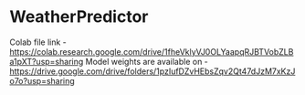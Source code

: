 # WeatherPredictor

Colab file link - https://colab.research.google.com/drive/1fheVklyVJ0OLYaapqRJBTVobZLBa1pXT?usp=sharing
Model weights are available on - https://drive.google.com/drive/folders/1pzIufDZvHEbsZqv2Qt47dJzM7xKzJo7o?usp=sharing
